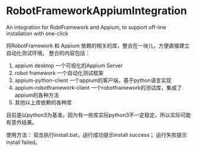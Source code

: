 # RobotFrameworkAppiumIntegration
An integration for RobtFramework and Appium, to support off-line installation with one-click

将RobotFramework 和 Appium 依赖的相关的库，整合在一块儿，方便直接建立自动化测试环境。
整合的内容包括：
1. appium desktop  一个可视化的Appium Server
2. robot framework 一个自动化测试框架
3. appium-python-client  一个appium的客户端，基于python语言实现
4. appium-robotframework-client  一个robotframework的测试库，集成了appium的各种方法
5. 其他以上库依赖的各种库



目前是以python3为基准，因为有一些库实际python3不一定稳定，所以实际可能有意外结果。

使用方法：
双击执行install.bat，运行成功提示install success； 运行失败提示install failed。
